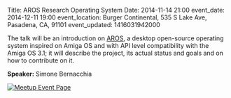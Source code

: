 Title: AROS Research Operating System
Date: 2014-11-14 21:00
event_date: 2014-12-11 19:00
event_location: Burger Continental, 535 S Lake Ave, Pasadena, CA, 91101
event_updated: 1416031942000

The talk will be an introduction on
[AROS](http://en.wikipedia.org/wiki/AROS_Research_Operating_System), a desktop
open-source operating system inspired on Amiga OS and with API level
compatibility with the Amiga OS 3.1; it will describe the project, its actual
status and goals and on how to contribute on it.

**Speaker:** Simone Bernacchia

[ ![Meetup Event Page]({filename}/images/meetup_logo_45.png) ](http://www.meetup.com/SGVTech/events/218696476/)
